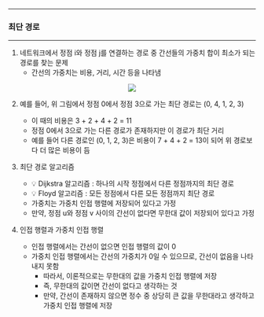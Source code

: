 -----
### 최단 경로
-----
1. 네트워크에서 정점 i와 정점 j를 연결하는 경로 중 간선들의 가중치 합이 최소가 되는 경로를 찾는 문제
   - 간선의 가중치는 비용, 거리, 시간 등을 나타냄
<div align="center">
<img src="https://github.com/user-attachments/assets/bcf98d20-c260-4c75-be68-e0cea453c80c">
</div>

2. 예를 들어, 위 그림에서 정점 0에서 정점 3으로 가는 최단 경로는 (0, 4, 1, 2, 3)
   - 이 때의 비용은 3 + 2 + 4 + 2 = 11
   - 정점 0에서 3으로 가는 다른 경로가 존재하지만 이 경로가 최단 거리
   - 예를 들어 다른 경로인 (0, 1, 2, 3)은 비용이 7 + 4 + 2 = 13이 되어 위 경로보다 더 많은 비용이 듬

3. 최단 경로 알고리즘
   - 💡 Dijkstra 알고리즘 : 하나의 시작 정점에서 다른 정점까지의 최단 경로
   - 💡 Floyd 알고리즘 : 모든 정점에서 다른 모든 정점까지 최단 경로
   - 가중치는 가중치 인접 행렬에 저장되어 있다고 가정
   - 만약, 정점 u와 정점 v 사이의 간선이 없다면 무한대 값이 저장되어 있다고 가정

4. 인접 행렬과 가중치 인접 행렬
   - 인접 행렬에서는 간선이 없으면 인접 행렬의 값이 0
   - 가중치 인접 행렬에서는 간선의 가중치가 0일 수 있으므로, 간선이 없음을 나타내지 못함
     + 따라서, 이론적으로는 무한대의 값을 가중치 인접 행렬에 저장
     + 즉, 무한대의 값이면 간선이 없다고 생각하는 것
     + 만약, 간선이 존재하지 않으면 정수 중 상당히 큰 값을 무한대라고 생각하고 가중치 인접 행렬에 저장
